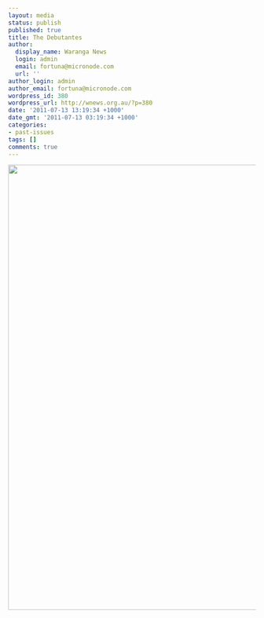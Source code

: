 ```yaml
---
layout: media
status: publish
published: true
title: The Debutantes
author:
  display_name: Waranga News
  login: admin
  email: fortuna@micronode.com
  url: ''
author_login: admin
author_email: fortuna@micronode.com
wordpress_id: 380
wordpress_url: http://wnews.org.au/?p=380
date: '2011-07-13 13:19:34 +1000'
date_gmt: '2011-07-13 03:19:34 +1000'
categories:
- past-issues
tags: []
comments: true
---
```


<a href="{{ site.url }}/images/2011/07/frontpage-20110714.pdf"><img class="alignnone size-full wp-image-379" title="Front Page - 14th July 2011" src="{{ site.url }}/images/2011/07/frontpage-20110714.png" alt="" width="624" height="907" /></a>
